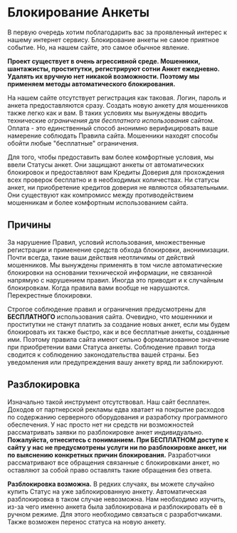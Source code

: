# Блокирование Анкеты

В первую очередь хотим поблагодарить вас за проявленный интерес к нашему интернет сервису. Блокирование анкеты не самое приятное событие. Но, на нашем сайте, это самое обычное явление.

**Проект существует в очень агрессивной среде. Мошенники, шантажисты, проститутки, регистрируют сотни Анкет ежедневно. Удалять их вручную нет никакой возможности. Поэтому мы применяем методы автоматического блокирования.**

На нашем сайте отсутствует регистрация как таковая. Логин, пароль и анкета предоставляются сразу. Создать новую анкету для мошенников также легко как и вам. В таких условиях мы вынуждены вводить технические _ограничения для бесплатного использования_ сайтом. Оплата - это единственный способ анонимно верифицировать ваше намерение соблюдать Правила сайта. Мошенники находят способы обойти любые "бесплатные" ограничения.

Для того, чтобы предоставить вам более комфортные условия, мы ввели Статусы анкет. Они защищают анкеты от автоматических блокировок и предоставляют вам Кредиты Доверия для прохождения всех проверок бесплатно и в необходимых количествах. Ни статусы анкет, ни приобретение кредитов доверия не являются обязательными. Они существуют как компромисс между противодействием мошенникам и более комфортным использованием сайта.

## Причины

За нарушение Правил, условий использования, множественные регистрации и применение средств обхода блокировки, анонимизации. Почти всегда, такие ваши действия неотличимы от действий мошенников. Мы вынуждены применять в том числе автоматические блокировки на основании технической информации, не связанной напрямую с нарушением правил. Иногда это приводит и к случайным блокировкам. Когда правила вами вообще не нарушаются. Перекрестные блокировки. 

Строгое соблюдение правил и ограничения предусмотрены для **БЕСПЛАТНОГО** использования сайта. Очевидно, что мошенники и проcтитутки не станут платить за создание новых анкет, если мы будем блокировать их также быстро, как и все бесплатные анкеты, созданные ими. Поэтому правила сайта имеют сильно формализованное значение при приобретении вами Статуса анкеты. Соблюдение правил тогда сводится к соблюдению законодательства вашей страны. Без уведомления или предупреждения вашу анкету вряд ли заблокируют.

## Разблокировка

Изначально такой инструмент отсутствовал. Наш сайт бесплатен. Доходов от партнерской рекламы едва хватает на покрытие расходов по содержанию серверного оборудования и разработку программного обеспечения. У нас просто нет ни средств ни возможностей рассматривать заявки по разблокировке анкет индивидуально. **Пожалуйста, отнеситесь с пониманием. При БЕСПЛАТНОМ доступе к сайту у нас не предусмотрены услуги ни по разблокировке анкет, ни по выяснению конкретных причин блокирования.** Разработчики рассматривают все обращения связанные с блокировками анкет, но оставляют за собой право оставлять такие обращения без ответа.

**Разблокировка возможна.** В редких случаях, вы можете случайно купить Статус на уже заблокированную анкету. Автоматическая разблокировка в таком случае невозможна. Нам необходимо изучить, из-за чего именно анкета была заблокирована и разблокировать её в ручном режиме. Для этого необходимо связаться с разработчиками. Также возможен перенос статуса на новую анкету.
